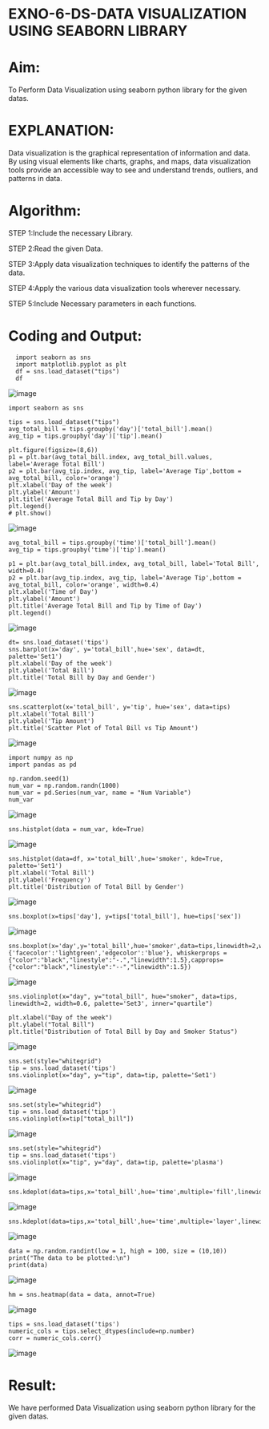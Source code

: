 # EXNO-6-DS-DATA VISUALIZATION USING SEABORN LIBRARY

# Aim:
  To Perform Data Visualization using seaborn python library for the given datas.

# EXPLANATION:
Data visualization is the graphical representation of information and data. By using visual elements like charts, graphs, and maps, data visualization tools provide an accessible way to see and understand trends, outliers, and patterns in data.

# Algorithm:
STEP 1:Include the necessary Library.

STEP 2:Read the given Data.

STEP 3:Apply data visualization techniques to identify the patterns of the data.

STEP 4:Apply the various data visualization tools wherever necessary.

STEP 5:Include Necessary parameters in each functions.

# Coding and Output:
```
  import seaborn as sns
  import matplotlib.pyplot as plt
  df = sns.load_dataset("tips")
  df
```
![image](https://github.com/user-attachments/assets/3ead595c-0c6a-4baa-807f-a4dd1e88e8da)
```
import seaborn as sns

tips = sns.load_dataset("tips")
avg_total_bill = tips.groupby('day')['total_bill'].mean()
avg_tip = tips.groupby('day')['tip'].mean()

plt.figure(figsize=(8,6))
p1 = plt.bar(avg_total_bill.index, avg_total_bill.values, label='Average Total Bill')
p2 = plt.bar(avg_tip.index, avg_tip, label='Average Tip',bottom = avg_total_bill, color='orange')
plt.xlabel('Day of the week')
plt.ylabel('Amount')
plt.title('Average Total Bill and Tip by Day')
plt.legend()
# plt.show()
```
![image](https://github.com/user-attachments/assets/b15730d3-45fc-49a3-ac08-90528c6a594f)
```
avg_total_bill = tips.groupby('time')['total_bill'].mean()
avg_tip = tips.groupby('time')['tip'].mean()

p1 = plt.bar(avg_total_bill.index, avg_total_bill, label='Total Bill', width=0.4)
p2 = plt.bar(avg_tip.index, avg_tip, label='Average Tip',bottom = avg_total_bill, color='orange', width=0.4)
plt.xlabel('Time of Day')
plt.ylabel('Amount')
plt.title('Average Total Bill and Tip by Time of Day')
plt.legend()
```
![image](https://github.com/user-attachments/assets/10965432-8314-47f0-9b18-26cb1fa79f35)
```
dt= sns.load_dataset('tips')
sns.barplot(x='day', y='total_bill',hue='sex', data=dt, palette='Set1')
plt.xlabel('Day of the week')
plt.ylabel('Total Bill')
plt.title('Total Bill by Day and Gender')
```
![image](https://github.com/user-attachments/assets/e2ebb282-5f75-40ff-8b2b-049acb858d38)
```
sns.scatterplot(x='total_bill', y='tip', hue='sex', data=tips)
plt.xlabel('Total Bill')
plt.ylabel('Tip Amount')
plt.title('Scatter Plot of Total Bill vs Tip Amount')
```
![image](https://github.com/user-attachments/assets/58ec149a-470a-4271-aafa-72780f76f584)
```
import numpy as np
import pandas as pd

np.random.seed(1)
num_var = np.random.randn(1000)
num_var = pd.Series(num_var, name = "Num Variable")
num_var
```
![image](https://github.com/user-attachments/assets/f907e06c-5458-4444-a212-945373906475)
```
sns.histplot(data = num_var, kde=True)
```
![image](https://github.com/user-attachments/assets/7b3478e2-2571-4d49-9c26-9464d22c4cab)
```
sns.histplot(data=df, x='total_bill',hue='smoker', kde=True, palette='Set1')
plt.xlabel('Total Bill')
plt.ylabel('Frequency')
plt.title('Distribution of Total Bill by Gender')
```
![image](https://github.com/user-attachments/assets/5b55f62d-932e-427c-a8b8-fbf71d2b4273)
```
sns.boxplot(x=tips['day'], y=tips['total_bill'], hue=tips['sex'])
```
![image](https://github.com/user-attachments/assets/68b9bf61-8e4f-424f-a2ad-83511e0e6de4)
```
sns.boxplot(x='day',y='total_bill',hue='smoker',data=tips,linewidth=2,width=0.6,boxprops={'facecolor':'lightgreen','edgecolor':'blue'}, whiskerprops = {"color":"black","linestyle":"-.","linewidth":1.5},capprops={"color":"black","linestyle":"--","linewidth":1.5})
```
![image](https://github.com/user-attachments/assets/2f25fc8b-698e-4126-8212-dfbcd991ae99)
```
sns.violinplot(x="day", y="total_bill", hue="smoker", data=tips, linewidth=2, width=0.6, palette='Set3', inner="quartile")

plt.xlabel("Day of the week")
plt.ylabel("Total Bill")
plt.title("Distribution of Total Bill by Day and Smoker Status")
```
![image](https://github.com/user-attachments/assets/019bc932-e478-4484-9f97-ed3f23e2a7e9)
```
sns.set(style="whitegrid")
tip = sns.load_dataset('tips')
sns.violinplot(x="day", y="tip", data=tip, palette='Set1')
```
![image](https://github.com/user-attachments/assets/6fb89679-9bc3-4892-b3c4-d965b7f8dac3)
```
sns.set(style="whitegrid")
tip = sns.load_dataset('tips')
sns.violinplot(x=tip["total_bill"])
```
![image](https://github.com/user-attachments/assets/8665d035-a417-4a84-8b21-338d9e465612)
```
sns.set(style="whitegrid")
tip = sns.load_dataset('tips')
sns.violinplot(x="tip", y="day", data=tip, palette='plasma')
```
![image](https://github.com/user-attachments/assets/0c7930ff-7d8f-4e61-a03c-71bb5d4d45bf)
```
sns.kdeplot(data=tips,x='total_bill',hue='time',multiple='fill',linewidth=3,palette='Set2',alpha=0.8)
```
![image](https://github.com/user-attachments/assets/58802b04-dcc9-48a7-8afa-02d7c53e66f7)
```
sns.kdeplot(data=tips,x='total_bill',hue='time',multiple='layer',linewidth=3,palette='Set2',alpha=0.8)
```
![image](https://github.com/user-attachments/assets/5e648a6e-dde9-4fa9-b089-2edc328d1d46)
```
data = np.random.randint(low = 1, high = 100, size = (10,10))
print("The data to be plotted:\n")
print(data)
```
![image](https://github.com/user-attachments/assets/1a1f7f64-cfcd-4444-8c68-2e1033cd8714)
```
hm = sns.heatmap(data = data, annot=True)
```
![image](https://github.com/user-attachments/assets/281e901c-3e42-4174-b9d8-4a50df9376db)
```
tips = sns.load_dataset('tips')
numeric_cols = tips.select_dtypes(include=np.number)
corr = numeric_cols.corr()
```
![image](https://github.com/user-attachments/assets/fc132521-b28c-4017-a130-78b53ea0bafb)

 
# Result:
 We have performed Data Visualization using seaborn python library for the given datas.

